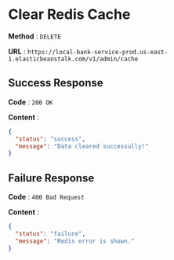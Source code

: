# Clear Redis Cache

**Method** : `DELETE`

**URL** : `https://local-bank-service-prod.us-east-1.elasticbeanstalk.com/v1/admin/cache`

## Success Response

**Code** : `200 OK`

**Content** :
```json
{
  "status": "success",
  "message": "Data cleared successully!"
}
```

## Failure Response

**Code** : `400 Bad Request`

**Content** :
```json
{
  "status": "failure",
  "message": "Redis error is shown."
}
```
